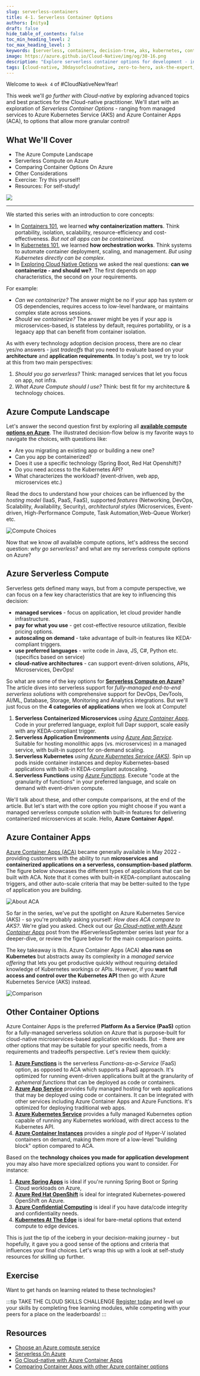 ```yaml
---
slug: serverless-containers
title: 4-1. Serverless Container Options
authors: [nitya]
draft: false
hide_table_of_contents: false
toc_min_heading_level: 2
toc_max_heading_level: 3
keywords: [serverless, containers, decision-tree, aks, kubernetes, container-apps]
image: https://azure.github.io/Cloud-Native/img/og/30-16.png
description: "Explore serverless container options for development - including managed options like AKS and ACA" 
tags: [cloud-native, 30daysofcloudnative, zero-to-hero, ask-the-expert, azure-kubernetes-service]
---
```


<head>
  <meta name="twitter:url" 
    content="https://azure.github.io/Cloud-Native/cnny-2023/serverless-containers" />
  <meta name="twitter:title" 
    content="Serverless Container Options For Azure" />
  <meta name="twitter:description" 
    content="Explore serverless container options for development - including managed options like AKS and ACA" />
  <meta name="twitter:image" 
    content="https://azure.github.io/Cloud-Native/img/og/30-16.png" />
  <meta name="twitter:card" content="summary_large_image" />
  <meta name="twitter:creator" 
    content="@nitya" />
  <meta name="twitter:site" content="@nitya" /> 
  <link rel="canonical" 
    href="https://azure.github.io/Cloud-Native/cnny-2023/serverless-containers" />
</head>

Welcome to `Week 4` of #CloudNativeNewYear!

This week we'll _go further with Cloud-native_ by exploring advanced topics and best practices for the Cloud-native practitioner. We'll start with an exploration of _Serverless Container Options_  - ranging from managed services to Azure Kubernetes Service (AKS) and Azure Container Apps (ACA), to options that allow more granular control!

## What We'll Cover
 * The Azure Compute Landscape
 * Serverless Compute on Azure
 * Comparing Container Options On Azure
 * Other Considerations
 * Exercise: Try this yourself!
 * Resources: For self-study!

![](./../../static/img/og/30-16.png)

---

We started this series with an introduction to core concepts:
 * In [Containers 101](/cnny-2023/containers-101), we learned **why containerization matters**. Think portability, isolation, scalability, resource-efficiency and cost-effectiveness. _But not all apps can be containerized._
 * In [Kubernetes 101](/cnny-2023/Kubernetes-101), we learned **how orchestration works**. Think systems to automate container deployment, scaling, and management. _But using Kubernetes directly can be complex_.
 * In [Exploring Cloud Native Options](/cnny-2023/explore-options) we asked the real questions: **can we containerize - and should we?**. The first depends on app characteristics, the second on your requirements.
 
For example: 
 * _Can we containerize?_ The answer might be no if your app has system or OS dependencies, requires access to low-level hardware, or maintains complex state across sessions.
 * _Should we containerize?_ The answer might be yes if your app is microservices-based, is stateless by default, requires portability, or is a legaacy app that can benefit from container isolation.

As with every technology adoption decision process, there are no clear yes/no answers - just _tradeoffs_ that you need to evaluate based on your **architecture** and **application requirements**. In today's post, we try to look at this from two main perspectives:
 1. _Should you go serverless?_ Think: managed services that let you focus on app, not infra.
 2. _What Azure Compute should I use?_ Think: best fit for my architecture & technology choices.


## Azure Compute Landscape

Let's answer the second question first by exploring all [**available compute options on Azure**](https://learn.microsoft.com/azure/architecture/guide/technology-choices/compute-decision-tree?WT.mc_id=javascript-84290-ninarasi). The illustrated decision-flow below is my favorite ways to navigate the choices, with questions like:
 * Are you migrating an existing app or building a new one?
 * Can you app be containerized?
 * Does it use a specific technology (Spring Boot, Red Hat Openshift)?
 * Do you need access to the Kubernetes API?
 * What characterizes the workload? (event-driven, web app, microservices etc.)

Read the docs to understand how your choices can be influenced by the _hosting model_ (IaaS, PaaS, FaaS), supported _features_ (Networking, DevOps, Scalability, Availability, Security), _architectural styles_ (Microservices, Event-driven, High-Performance Compute, Task Automation,Web-Queue Worker) etc. 

![Compute Choices](https://learn.microsoft.com/azure/architecture/guide/technology-choices/images/compute-choices.png)

Now that we know _all_ available compute options, let's address the second question: _why go serverless?_ and what are my serverless compute options on Azure?

## Azure Serverless Compute

Serverless gets defined many ways, but from a compute perspective, we can focus on a few key characteristics that are key to influencing this decision:

 * **managed services** - focus on application, let cloud provider handle infrastructure.
 * **pay for what you use** - get cost-effective resource utilization, flexible pricing options.
 * **autoscaling on demand** - take advantage of built-in features like KEDA-compliant triggers.
 * **use preferred languages** - write code in Java, JS, C#, Python etc. (specifics based on service)
 * **cloud-native architectures** - can support event-driven solutions, APIs, Microservices, DevOps!

So what are some of the key options for [**Serverless Compute on Azure**](https://azure.microsoft.com/solutions/serverless/#solutions?WT.mc_id=javascript-84290-ninarasi)? The article dives into serverless support for _fully-managed end-to-end serverless solutions_ with comprehensive support for DevOps, DevTools, AI/ML, Database, Storage, Monitoring and Analytics integrations. But we'll just focus on the **4 categories of applications** when we look at Compute!

 1. **Serverless Containerized Microservices** _using [Azure Container Apps](https://azure.microsoft.com/en-us/services/container-apps/?WT.mc_id=javascript-84290-ninarasi)_. Code in your preferred language, exploit full Dapr support, scale easily with any KEDA-compliant trigger.
 2. **Serverless Application Environments** _using [Azure App Service](https://azure.microsoft.com/products/app-service/?WT.mc_id=javascript-84290-ninarasi)_. Suitable for hosting monolithic apps (vs. microservices) in a managed service, with built-in support for on-demand scaling.
 3. **Serverless Kubernetes** _using [Azure Kubernetes Service (AKS)](https://azure.microsoft.com/products/kubernetes-service/?WT.mc_id=javascript-84290-ninarasi)_. Spin up pods inside container instances and deploy Kubernetes-based applications with built-in KEDA-compliant autoscaling.
 4. **Serverless Functions** _using [Azure Functions](https://azure.microsoft.com/products/functions/?WT.mc_id=javascript-84290-ninarasi)_. Execute "code at the granularity of functions" in your preferred language, and scale on demand with event-driven compute.

We'll talk about these, and other compute comparisons, at the end of the article. But let's start with the core option you might choose if you want a managed serverless compute solution with built-in features for delivering containerized microservices at scale. Hello, **Azure Container Apps!**.

## Azure Container Apps

[Azure Container Apps (ACA)](https://learn.microsoft.com/azure/container-apps/?WT.mc_id=javascript-84290-ninarasi) became generally available in May 2022 - providing customers with the ability to run **microservices and containerized applications on a serverless, consumption-based platform**. The figure below showcases the different types of applications that can be built with ACA. Note that it comes with built-in KEDA-compliant autoscaling triggers, and other auto-scale criteria that may be better-suited to the type of application you are building.

![About ACA](https://techcommunity.microsoft.com/t5/image/serverpage/image-id/401522iACA9C8FFC49FE161/image-size/large?v=v2&px=999)

So far in the series, we've put the spotlight on Azure Kubernetes Service (AKS) - so you're probably asking yourself: _How does ACA compare to AKS?_. We're glad you asked. Check out our _[Go Cloud-native with Azure Container Apps](https://azure.github.io/Cloud-Native/blog/zero2hero-aca-01)_ post from the #ServerlessSeptember series last year for a deeper-dive, or review the figure below for the main comparison points. 

The key takeaway is this. Azure Container Apps (ACA) **also runs on Kubernetes** but abstracts away its complexity in a _managed service offering_ that lets you get productive quickly without requiring detailed knowledge of Kubernetes workings or APIs. However, if you **want full access and control over the Kubernetes API** then go with Azure Kubernetes Service (AKS) instead.

![Comparison](https://techcommunity.microsoft.com/t5/image/serverpage/image-id/401287i073CFBD50CB3A0B9/image-size/large?v=v2&px=999&WT.mc_id=javascript-74010-cxa)


## Other Container Options

Azure Container Apps is the preferred **Platform As a Service (PaaS)** option for a fully-managed serverless solution on Azure that is purpose-built for cloud-native microservices-based application workloads. But - there are other options that may be suitable for your specific needs, from a requirements and tradeoffs perspective. Let's review them quickly:

 1. **[Azure Functions](https://learn.microsoft.com/azure/azure-functions/functions-overview?WT.mc_id=javascript-84290-ninarasi)** is the serverless _Functions-as-a-Service_ (FaaS) option, as opposed to ACA which supports a PaaS approach. It's optimized for running event-driven applications built at the granularity of _ephemeral functions_ that can be deployed as code or containers.
 2. **[Azure App Service](https://learn.microsoft.com/azure/app-service/?WT.mc_id=javascript-84290-ninarasi)** provides fully managed hosting for web applications that may be deployed using code or containers. It can be integrated with other services including Azure Container Apps and Azure Functions. It's optimized for deploying traditional web apps.
 3. **[Azure Kubernetes Service](https://learn.microsoft.com/azure/aks/intro-kubernetes?WT.mc_id=javascript-84290-ninarasi)** provides a fully managed Kubernetes option capable of running any Kubernetes workload, with  direct access to the Kubernetes API.
 4. **[Azure Container Instances](https://learn.microsoft.com/azure/container-instances/?WT.mc_id=javascript-84290-ninarasi)** provides a _single pod_ of Hyper-V isolated containers on demand, making them more of a low-level "building block" option compared to ACA.

Based on the **technology choices you made for application development** you may also have more specialized options you want to consider. For instance:

 1. **[Azure Spring Apps](https://learn.microsoft.com/azure/spring-apps/overview?WT.mc_id=javascript-84290-ninarasi)** is ideal if you're running Spring Boot or Spring Cloud workloads on Azure,
 2. **[Azure Red Hat OpenShift](https://learn.microsoft.com/azure/openshift/intro-openshift?WT.mc_id=javascript-84290-ninarasi)** is ideal for integrated Kubernetes-powered OpenShift on Azure.
 3. **[Azure Confidential Computing](https://learn.microsoft.com/azure/confidential-computing/choose-confidential-containers-offerings)** is ideal if you have data/code integrity and confidentiality needs.
 4. **[Kubernetes At The Edge](https://learn.microsoft.com/azure/architecture/operator-guides/aks/choose-kubernetes-edge-compute-option)** is ideal for bare-metal options that extend compute to edge devices.

This is just the tip of the iceberg in your decision-making journey - but hopefully, it gave you a good sense of the options and criteria that influences your final choices. Let's wrap this up with a look at self-study resources for skilling up further.

## Exercise

Want to get hands on learning related to these technologies?

:::tip TAKE THE CLOUD SKILLS CHALLENGE
[Register today](https://learn.microsoft.com/training/challenges?id=a0e385b9-f970-4182-b2e2-3b4619b6c356&WT.mc_id=javascript-84290-ninarasi) and level up your skills by completing free learning modules, while competing with your peers for a place on the leaderboards!
:::

## Resources

 * [Choose an Azure compute service](https://learn.microsoft.com/azure/architecture/guide/technology-choices/compute-decision-tree?WT.mc_id=javascript-84290-ninarasi)
 * [Serverless On Azure](https://azure.microsoft.com/solutions/serverless/#solutions?WT.mc_id=javascript-84290-ninarasi)
 * [Go Cloud-native with Azure Container Apps](https://azure.github.io/Cloud-Native/blog/zero2hero-aca-01?WT.mc_id=javascript-84290-ninarasi)
 * [Comparing Container Apps with other Azure container options](https://learn.microsoft.com/azure/container-apps/compare-options?WT.mc_id=javascript-84290-ninarasi)